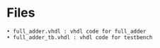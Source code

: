 # Files

    • full_adder.vhdl : vhdl code for full_adder
    • full_adder_tb.vhdl : vhdl code for testbench
